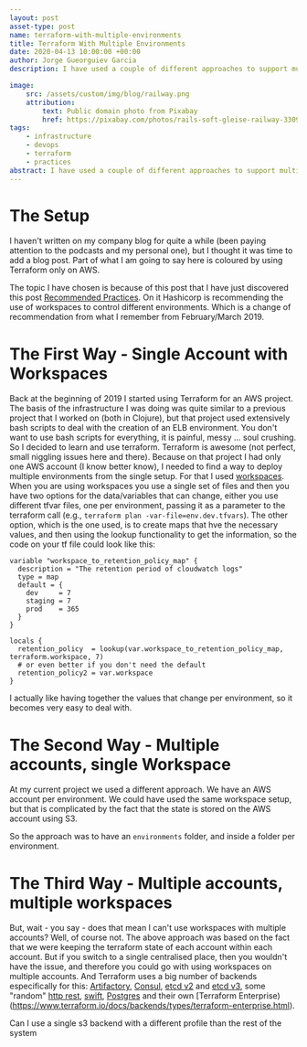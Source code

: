 ```yaml
---
layout: post
asset-type: post
name: terraform-with-multiple-environments
title: Terraform With Multiple Environments
date: 2020-04-13 10:00:00 +00:00
author: Jorge Gueorguiev Garcia
description: I have used a couple of different approaches to support multiple environments for Terraform deployments. We will investigate them here, and look at a third option.

image:
    src: /assets/custom/img/blog/railway.png
    attribution:
        text: Public domain photo from Pixabay
        href: https://pixabay.com/photos/rails-soft-gleise-railway-3309912/
tags:
    - infrastructure
    - devops
    - terraform
    - practices
abstract: I have used a couple of different approaches to support multiple environments for Terraform deployments. We will investigate them here, and look at a third option.
---
```


# The Setup

I haven't written on my company blog for quite a while (been paying attention to the podcasts and my personal one), but I thought it was time to add a blog post. Part of what I am going to say here is coloured by using Terraform only on AWS.

The topic I have chosen is because of this post that I have just discovered this post [Recommended Practices](https://www.terraform.io/docs/cloud/guides/recommended-practices/part1.html). On it Hashicorp is recommending the use of workspaces to control different environments. Which is a change of recommendation from what I remember from February/March 2019.

# The First Way - Single Account with Workspaces

Back at the beginning of 2019 I started using Terraform for an AWS project. The basis of the infrastructure I was doing was quite similar to a previous project that I worked on (both in Clojure), but that project used extensively bash scripts to deal with the creation of an ELB environment. You don't want to use bash scripts for everything, it is painful, messy ... soul crushing. So I decided to learn and use terraform. Terraform is awesome (not perfect, small niggling issues here and there). Because on that project I had only one AWS account (I know better know), I needed to find a way to deploy multiple environments from the single setup. For that I used [workspaces](https://www.terraform.io/docs/state/workspaces.html). When you are using workspaces you use a single set of files and then you have two options for the data/variables that can change, either you use different tfvar files, one per environment, passing it as a parameter to the terraform call (e.g., `terraform plan -var-file=env.dev.tfvars`). The other option, which is the one used, is to create maps that hve the necessary values, and then using the lookup functionality to get the information, so the code on your tf file could look like this:

```hcl
variable "workspace_to_retention_policy_map" {
  description = "The retention period of cloudwatch logs"
  type = map
  default = {
    dev     = 7
    staging = 7
    prod    = 365
  }
}

locals {
  retention_policy  = lookup(var.workspace_to_retention_policy_map, terraform.workspace, 7)
  # or even better if you don't need the default
  retention_policy2 = var.workspace
}
```

I actually like having together the values that change per environment, so it becomes very easy to deal with.

# The Second Way - Multiple accounts, single Workspace

At my current project we used a different approach. We have an AWS account per environment. We could have used the same workspace setup, but that is complicated by the fact that the state is stored on the AWS account using S3.

So the approach was to have an `environments` folder, and inside a folder per environment.

# The Third Way - Multiple accounts, multiple workspaces

But, wait - you say - does that mean I can't use workspaces with multiple accounts? Well, of course not. The above approach was based on the fact that we were keeping the terraform state of each account within each account. But if you switch to a single centralised place, then you wouldn't have the issue, and therefore you could go with using workspaces on multiple accounts. And Terraform uses a big number of backends especifically for this: [Artifactory](https://www.terraform.io/docs/backends/types/artifactory.html), [Consul](https://www.terraform.io/docs/backends/types/consul.html), [etcd v2](https://www.terraform.io/docs/backends/types/etcd.html) and [etcd v3](https://www.terraform.io/docs/backends/types/etcdv3.html), some "random" [http rest](https://www.terraform.io/docs/backends/types/http.html), [swift](https://www.terraform.io/docs/backends/types/swift.html), [Postgres](https://www.terraform.io/docs/backends/types/pg.html) and their own [Terraform Enterprise)(https://www.terraform.io/docs/backends/types/terraform-enterprise.html). 

Can I use a single s3 backend with a different profile than the rest of the system
